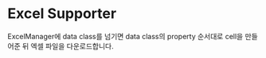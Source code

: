 # Excel Supporter
ExcelManager에 data class를 넘기면 data class의 property 순서대로 cell을 만들어준 뒤 엑셀 파일을 다운로드합니다.
